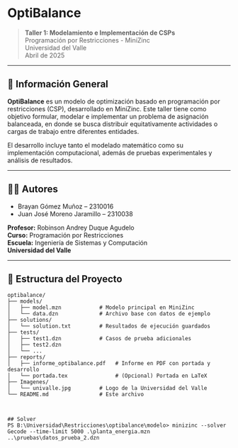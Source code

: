 # OptiBalance

> **Taller 1: Modelamiento e Implementación de CSPs**  
> Programación por Restricciones - MiniZinc  
> Universidad del Valle  
> Abril de 2025  

---

## 📄 Información General

**OptiBalance** es un modelo de optimización basado en programación por restricciones (CSP), desarrollado en MiniZinc. Este taller tiene como objetivo formular, modelar e implementar un problema de asignación balanceada, en donde se busca distribuir equitativamente actividades o cargas de trabajo entre diferentes entidades.

El desarrollo incluye tanto el modelado matemático como su implementación computacional, además de pruebas experimentales y análisis de resultados.

---

## 👨‍💻 Autores

- Brayan Gómez Muñoz – 2310016  
- Juan José Moreno Jaramillo – 2310038  

**Profesor:** Robinson Andrey Duque Agudelo  
**Curso:** Programación por Restricciones  
**Escuela:** Ingeniería de Sistemas y Computación  
**Universidad del Valle**

---

## 📁 Estructura del Proyecto

```plaintext
optibalance/
├── models/
│   ├── model.mzn            # Modelo principal en MiniZinc
│   └── data.dzn             # Archivo base con datos de ejemplo
├── solutions/
│   └── solution.txt         # Resultados de ejecución guardados
├── tests/
│   ├── test1.dzn            # Casos de prueba adicionales
│   ├── test2.dzn
│   └── ...
├── reports/
│   ├── informe_optibalance.pdf   # Informe en PDF con portada y desarrollo
│   └── portada.tex               # (Opcional) Portada en LaTeX
├── Imagenes/
│   └── univalle.jpg         # Logo de la Universidad del Valle
└── README.md                # Este archivo



## Solver
PS B:\Universidad\Restricciones\optibalance\modelo> minizinc --solver Gecode --time-limit 5000 .\planta_energia.mzn ..\pruebas\datos_prueba_2.dzn

